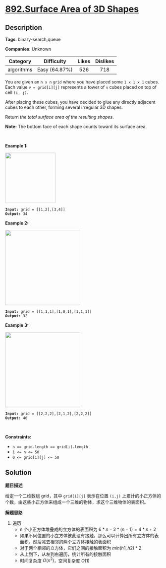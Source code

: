 # [892.Surface Area of 3D Shapes](https://leetcode.com/problems/surface-area-of-3d-shapes/description/)

## Description

**Tags**: binary-search,queue

**Companies**: Unknown

|  Category  |  Difficulty   | Likes | Dislikes |
| :--------: | :-----------: | :---: | :------: |
| algorithms | Easy (64.87%) |  526  |   718    |

<p>You are given an <code>n x n</code> <code>grid</code> where you have placed some <code>1 x 1 x 1</code> cubes. Each value <code>v = grid[i][j]</code> represents a tower of <code>v</code> cubes placed on top of cell <code>(i, j)</code>.</p>
<p>After placing these cubes, you have decided to glue any directly adjacent cubes to each other, forming several irregular 3D shapes.</p>
<p>Return <em>the total surface area of the resulting shapes</em>.</p>
<p><strong>Note:</strong> The bottom face of each shape counts toward its surface area.</p>
<p>&nbsp;</p>
<p><strong class="example">Example 1:</strong></p>
<img alt="" src="https://assets.leetcode.com/uploads/2021/01/08/tmp-grid2.jpg" style="width: 162px; height: 162px;" />
<pre><code><strong>Input:</strong> grid = [[1,2],[3,4]]
<strong>Output:</strong> 34</code></pre>
<p><strong class="example">Example 2:</strong></p>
<img alt="" src="https://assets.leetcode.com/uploads/2021/01/08/tmp-grid4.jpg" style="width: 242px; height: 242px;" />
<pre><code><strong>Input:</strong> grid = [[1,1,1],[1,0,1],[1,1,1]]
<strong>Output:</strong> 32</code></pre>
<p><strong class="example">Example 3:</strong></p>
<img alt="" src="https://assets.leetcode.com/uploads/2021/01/08/tmp-grid5.jpg" style="width: 242px; height: 242px;" />
<pre><code><strong>Input:</strong> grid = [[2,2,2],[2,1,2],[2,2,2]]
<strong>Output:</strong> 46</code></pre>
<p>&nbsp;</p>
<p><strong>Constraints:</strong></p>
<ul>
  <li><code>n == grid.length == grid[i].length</code></li>
  <li><code>1 &lt;= n &lt;= 50</code></li>
  <li><code>0 &lt;= grid[i][j] &lt;= 50</code></li>
</ul>

## Solution

**题目描述**

给定一个二维数组 grid，其中 `grid[i][j]` 表示在位置 `(i,j)` 上累计的小正方体的个数，由这些小正方体来组成一个三维的物体，求这个三维物体的表面积。

**解题思路**

1. 遍历
   - n 个小正方体堆叠成的立方体的表面积为 $6*n-2*(n-1)=4*n+2$
   - 如果不同位置的小立方体彼此没有接触，那么可以计算出所有立方体的表面积，然后减去相邻的两个立方体接触的表面积
   - 对于两个相邻的立方体，它们之间的接触面积为 $min(h1,h2)*2$
   - 从上到下，从左到右遍历，统计所有的接触面积
   - 时间复杂度 $O(n^2)$，空间复杂度 $O(1)$

